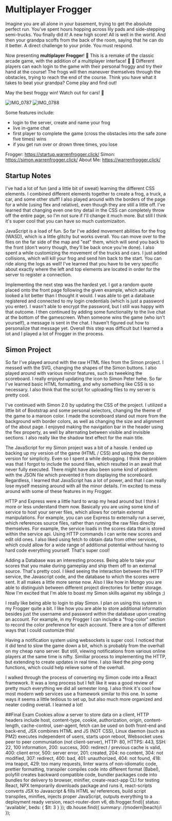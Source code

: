 
 
#  Multiplayer Frogger

Imagine you are all alone in your basement, trying to get the absolute perfect run. You've spent hours hopping across lily pads and side-stepping semi-trucks. You finally did it! A new high score! All is well in the world. And then your grandpa scoffs from the back of the room, saying that he can do it better. A direct challenge to your pride. You must respond.

Now presenting **multiplayer Frogger**! :frog: This is a remake of the classic arcade game, with the addition of a multiplayer interface! :frog: :frog: Different players can each login to the game with their personal froggy and try their hand at the course! The frogs will then maneuver themselves through the obstacles, trying to reach the end of the course. Think you have what it takes to beat your grandpa? Come play and find out!

May the best froggy win! Watch out for cars! 🚙

![IMG_0787](https://user-images.githubusercontent.com/113727042/214997370-7d501060-c900-4892-8bd5-f15e53328c71.jpg)
![IMG_0788](https://user-images.githubusercontent.com/113727042/214997356-4c140b5c-f747-4d7f-896a-a54fcd19ef73.jpg)


Some features include:
* login to the server, create and name your frog
* live in-game chat
* first player to complete the game (cross the obstacles into the safe zone five times) wins
* if you get run over or drown three times, you lose

Frogger: https://startup.warrenfrogger.click/
Simon: https://simon.warrenfrogger.click/
About Me: https://warrenfrogger.click/

## Startup Notes

I've had a lot of fun (and a little bit of sweat) learning the different CSS elements. I combined different elements together to create a frog, a truck, a car, and some other stuff! I also played around with the borders of the page for a while (using flex and relative), even though they are still a little off. I've learned that changing even one tiny detail in the CSS can completely throw off the entire page, so I'm not sure if I'll change it much more. But still I think it's super cool that you can have so much customizaiton.

JavaScript is a load of fun. So far I've added movement abilities for the frog (WASD), which is a little glitchy but works overall. You can move over to the flies on the far side of the map and "eat" them, which will send you back to the front (don't worry though, they'll be back once you're done). I also spent a while customizing the movement of the trucks and cars. I just added collisions, which will kill your frog and send him back to the start. You can ride along the logs as well! I've learned that you have to be very specific about exactly where the left and top elements are located in order for the server to register a connection.

Implementing the next step was the hardest yet. I got a random quote placed onto the front page following the given example, which actually looked a lot better than I thought it would. I was able to get a database registered and connected to my login credentials (which is just a password you enter). I wasn't able to encrypt the password, but I still was happy with that outcome. I then continued by adding some functionality to the live chat at the bottom of the gamescreen. When someone wins the game (who isn't yourself), a message is sent in the chat. I haven't figured out how to personalize that message yet. Overall this step was difficult but I learned a lot and I played a lot of Frogger in the process.

## Simon Project

So far I've played around with the raw HTML files from the Simon project. I messed with the SVG, changing the shapes of the Simon buttons. I also played around with various minor features, such as tweeking the scoreboard. I really enjoyed updating the icon to Simon Peter hehe. So far I've learned basic HTML formatting, and why something like CSS is so necessary. I also think that the script for uploading files to my server is pretty cool.

I've continued with Simon 2.0 by updating the CSS of the project. I utilized a little bit of Bootstrap and some personal selectors, changing the theme of the game to a maroon color. I made the scoreboard stand out more from the background with border colors, as well as changing the size and alignment of the about page. I enjoyed making the navigation bar in the header using the flex property, as well by alternating between visible and invisible sections. I also really like the shadow text effect for the main title.

The JavaScript for my Simon project was a bit of a hassle. I ended up backing up my version of the game (HTML / CSS) and using the demo version for simplicity. Even so I spent a while debugging. I think the problem was that I forgot to include the sound files, which resulted in an await that never fully executed. There might have also been some kind of problem with the JSON file which prevented it from displaying the scoreboard. Regardless, I learned that JavaScript has a lot of power, and that I can really lose myself messing around with all the minor details. I'm excited to mess around with some of these features in my Frogger.

HTTP and Express were a little hard to wrap my head around but I think I more or less understand them now. Basically you are using some kind of service to host your server files, which allows for certain external manipulations. For example, you can use Express to externally run a server, which references source files, rather than running the raw files direclty themselves. For example, the service loads in the scores data that is stored within the service api. Using HTTP commands I can write new scores and edit old ones. I also liked using fetch to obtain data from other services, which could allow for a wide range of additional potential without having to hard code everything yourself. That's super cool!

Adding a Database was an interesting process. Being able to take your scores that you make during gameplay and ship them off to an external source. That's pretty cool. I liked seeing the interaction between the HTTP service, the Javascript code, and the database to which the scores were sent. It all makes a little more sense now. Also I like how in Mongo you are able to distinguish between different project directories for better storage. Now I'm excited that I'm able to boast my Simon skills against my siblings ;)

I really like being able to login to play Simon. I plan on using this system in my Frogger quite a bit. I like how you are able to store additional information besides just the username and password within the database upon creating an account. For example, in my Frogger I can include a "frog-color" section to record the color preference for each account. There are a ton of different ways that I could customize this!

Having a notification system using websockets is super cool. I noticed that it did tend to slow the game down a bit, which is probably from the overhall on my cheap nano server. But still, viewing notifications from various online players at the same time is nifty. Similiar process to implementing the HTTP, but extending to create updates in real time. I also liked the ping-pong functions, which could help relieve some of the overhall.

I walked through the process of converting my Simon code into a React framework. It was a long process but I felt like it was a good review of pretty much everything we did all semester long. I also think it's cool how most modern web services use a framework similar to this one. In some ways it seems a little tedious to set up, but also much more organized and neater coding overall. I learned a lot!

##Final Exam
Cookies allow a server to store data on a client, HTTP headers include host, content-type, cookie, authorization, origin, content-length, cache-control, user-agent, fetch can be used on both front-end and back-end, JSX combines HTML and JS (NOT CSS), Linux daemon (such as PM2) executes independent of users, starts upon reboot, Websocket uses peer to peer communiation (not client-server), HTTP: 80, HTTPS: 443, SSH: 22, 100 information, 200: success, 300: redirect / previous cache is valid, 400: client error, 500: server error, 201: created, 204: no content, 304: not modified, 307: redirect, 400: bad, 401: unauthorized, 404: not found, 418: ima teapot, 429: too many requests, linter warns of non-idiomatic code, prettier formatting, transpiler compiles code into different format (Babel), polyfill creates backward compatible code, bundler packages code into bundles for delivery to browser, minifier, create-react-app CLI for testing React, NPX temporarily downloads package and runs it, react-scripts converts JSX to Javascript & fills HTML w/ references, build script transpiles, minifies, injects proper JavaScript, outputs everything to a deployment ready version, react-router-dom v6, db.frogger.find({ status: 'available', beds: { $lt: 3 } }); db.house.find({ summary: /(modern|beach)/i });
